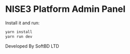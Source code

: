 # NISE3 Platform Admin Panel 


Install it and run:

```sh
yarn install
yarn run dev
```

Developed By SoftBD LTD
